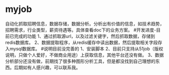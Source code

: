 ﻿# myjob
自动化抓取招聘信息，数据存储，数据分析。分析出有价值的信息，如技术趋势，招聘需求，行业类型，薪资待遇等。具体查看doc下的业务方案。
#开发进度-目前已完成的功能
1、通过抓取源url，以及过滤关键字，然后抓取数据，存储到redis数据库。
2、数据提取程序，从redis缓存中读出数据，然后提取相关字段存入mysql数据库。
#说明目前没完善的
1、安装脚本
2、目前只支持从51job（版权说明，只做个人爱好，不做商业用途）上获取信息，其他平台还没有做。
3、数据分析部分还没有做，前期找了很多种图形分析工具，但是都没找到自己理想的东西。后期如有人感兴趣，可以联系我。

